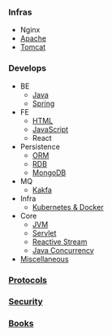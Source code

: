 ### Infras
- Nginx
- [Apache](apache)
- [Tomcat](tomcat)

### Develops
- BE
  - [Java](java)
  - [Spring](spring)
- FE
  - [HTML](html)
  - [JavaScript](javascript)
  - React
- Persistence
  - [ORM](orm)
  - [RDB](rdb)
  - [MongoDB](mongodb)
- MQ
  - [Kakfa](kafka)
- Infra
  - [Kubernetes & Docker](kubernetes-docker)
- Core
  - [JVM](jvm)
  - [Servlet](servlet)
  - [Reactive Stream](reactive-stream)
  - [Java Concurrency](java-concurrency)
- [Miscellaneous](miscellaneous)

### [Protocols](protocols)

### [Security](security)

### [Books](books)